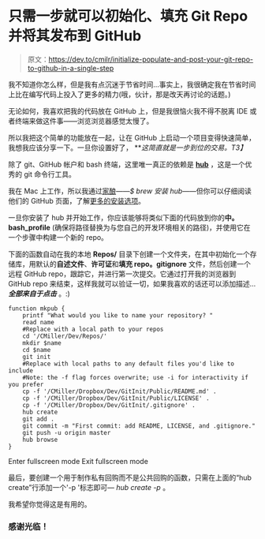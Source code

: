 # 只需一步就可以初始化、填充 Git Repo 并将其发布到 GitHub

> 原文：<https://dev.to/cmilr/initialize-populate-and-post-your-git-repo-to-github-in-a-single-step>

我不知道你怎么样，但是我有点沉迷于节省时间...事实上，我很确定我在节省时间上比在编写代码上投入了更多的精力(哦，伙计，那是改天再讨论的话题。)

无论如何，我喜欢把我的代码放在 GitHub 上，但是我很恼火我不得不脱离 IDE 或者终端来做这件事——浏览浏览器感觉太慢了。

所以我把这个简单的功能放在一起，让在 GitHub 上启动一个项目变得快速简单，我想我应该分享一下。一旦你设置好了， ***这简直就是一步到位的交易。*T3】**

除了 git、GitHub 帐户和 bash 终端，这里唯一真正的依赖是 [**hub**](https://github.com/github/hub) ，这是一个优秀的 git 命令行工具。

我在 Mac 上工作，所以我通过[家酿](https://brew.sh/)——*$ brew 安装 hub*——但你可以仔细阅读他们的 GitHub 页面，了解[更多的安装选项](https://github.com/github/hub)。

一旦你安装了 hub 并开始工作，你应该能够将类似下面的代码放到你的**中。bash_profile** (确保将路径替换为与您自己的开发环境相关的路径)，并使用它在一个步骤中构建一个新的 repo。

下面的函数自动在我的本地 **Repos/** 目录下创建一个文件夹，在其中初始化一个存储库，用默认的**自述文件**、**许可证**和**填充 repo。gitignore** 文件，然后创建一个远程 GitHub repo，跟踪它，并进行第一次提交。它通过打开我的浏览器到 GitHub repo 来结束，这样我就可以验证一切，如果我喜欢的话还可以添加描述... ***全部来自于点击*** 。:)

```
function mkpub {
    printf "What would you like to name your repository? "
    read name
    #Replace with a local path to your repos
    cd '/CMiller/Dev/Repos/'
    mkdir $name
    cd $name
    git init
    #Replace with local paths to any default files you'd like to include
    #Note: the -f flag forces overwrite; use -i for interactivity if you prefer
    cp -f '/CMiller/Dropbox/Dev/GitInit/Public/README.md' .
    cp -f '/CMiller/Dropbox/Dev/GitInit/Public/LICENSE' .
    cp -f '/CMiller/Dropbox/Dev/GitInit/.gitignore' .
    hub create
    git add .
    git commit -m "First commit: add README, LICENSE, and .gitignore."
    git push -u origin master
    hub browse
} 
```

Enter fullscreen mode Exit fullscreen mode

最后，要创建一个用于制作私有回购而不是公共回购的函数，只需在上面的“hub create”行添加一个'-p '标志即可— *hub create -p* 。

我希望你觉得这是有用的。

### 感谢光临！